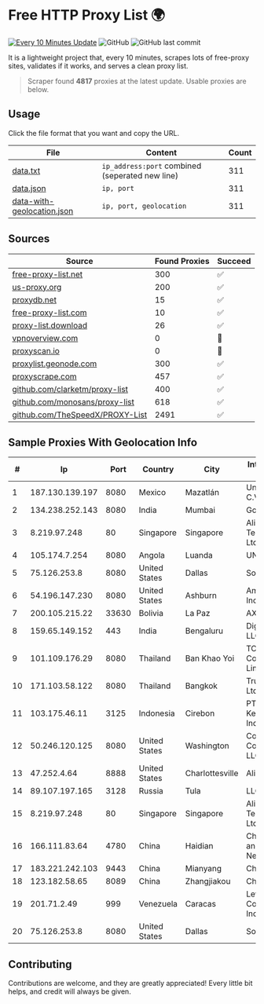 
# Free HTTP Proxy List 🌍

[![Every 10 Minutes Update](https://github.com/mertguvencli/http-proxy-list/actions/workflows/main.yml/badge.svg?branch=main)](https://github.com/mertguvencli/http-proxy-list/actions/workflows/main.yml)
![GitHub](https://img.shields.io/github/license/mertguvencli/http-proxy-list)
![GitHub last commit](https://img.shields.io/github/last-commit/mertguvencli/http-proxy-list)

It is a lightweight project that, every 10 minutes, scrapes lots of free-proxy sites, validates if it works, and serves a clean proxy list.


> Scraper found **4817** proxies at the latest update. Usable proxies are below.

## Usage

Click the file format that you want and copy the URL.


|File|Content|Count|
|----|-------|-----|
|[data.txt](https://raw.githubusercontent.com/mertguvencli/http-proxy-list/main/proxy-list/data.txt)|`ip_address:port` combined (seperated new line)|311|
|[data.json](https://raw.githubusercontent.com/mertguvencli/http-proxy-list/main/proxy-list/data.json)|`ip, port`|311|
|[data-with-geolocation.json](https://raw.githubusercontent.com/mertguvencli/http-proxy-list/main/proxy-list/data-with-geolocation.json)|`ip, port, geolocation`|311|

## Sources

|Source|Found Proxies|Succeed|
|------|-------------|-------|
|[free-proxy-list.net](https://free-proxy-list.net)|300|✅|
|[us-proxy.org](https://www.us-proxy.org)|200|✅|
|[proxydb.net](http://proxydb.net)|15|✅|
|[free-proxy-list.com](https://free-proxy-list.com/?page=&port=&type%5B%5D=http&type%5B%5D=https&up_time=0&search=Search)|10|✅|
|[proxy-list.download](https://www.proxy-list.download/HTTP)|26|✅|
|[vpnoverview.com](https://vpnoverview.com/privacy/anonymous-browsing/free-proxy-servers)|0|🚫|
|[proxyscan.io](https://www.proxyscan.io)|0|🚫|
|[proxylist.geonode.com](https://proxylist.geonode.com/api/proxy-list?limit=300&page=1&sort_by=lastChecked&sort_type=desc&protocols=http,https)|300|✅|
|[proxyscrape.com](https://api.proxyscrape.com/v2/?request=displayproxies&protocol=http&timeout=10000&country=all&ssl=all&anonymity=all)|457|✅|
|[github.com/clarketm/proxy-list](https://raw.githubusercontent.com/clarketm/proxy-list/master/proxy-list-raw.txt)|400|✅|
|[github.com/monosans/proxy-list](https://raw.githubusercontent.com/monosans/proxy-list/main/proxies/http.txt)|618|✅|
|[github.com/TheSpeedX/PROXY-List](https://raw.githubusercontent.com/TheSpeedX/PROXY-List/master/http.txt)|2491|✅|


## Sample Proxies With Geolocation Info

|#|Ip|Port|Country|City|Internet Service Provider|
|-|--|----|-------|----|-------------------------|
|1|187.130.139.197|8080|Mexico|Mazatlán|Uninet S.A. de C.V.|
|2|134.238.252.143|8080|India|Mumbai|Google LLC|
|3|8.219.97.248|80|Singapore|Singapore|Alibaba (US) Technology Co., Ltd.|
|4|105.174.7.254|8080|Angola|Luanda|UNITEL SA|
|5|75.126.253.8|8080|United States|Dallas|SoftLayer|
|6|54.196.147.230|8080|United States|Ashburn|Amazon.com, Inc.|
|7|200.105.215.22|33630|Bolivia|La Paz|AXS Bolivia S. A.|
|8|159.65.149.152|443|India|Bengaluru|DigitalOcean, LLC|
|9|101.109.176.29|8080|Thailand|Ban Khao Yoi|TOT Public Company Limited|
|10|171.103.58.122|8080|Thailand|Bangkok|True Internet Co., Ltd.|
|11|103.175.46.11|3125|Indonesia|Cirebon|PT Internet Keluarga Indonesia|
|12|50.246.120.125|8080|United States|Washington|Comcast Cable Communications, LLC|
|13|47.252.4.64|8888|United States|Charlottesville|Alibaba.com LLC|
|14|89.107.197.165|3128|Russia|Tula|LLC TK Altair|
|15|8.219.97.248|80|Singapore|Singapore|Alibaba (US) Technology Co., Ltd.|
|16|166.111.83.64|4780|China|Haidian|China Education and Research Network Center|
|17|183.221.242.103|9443|China|Mianyang|China Mobile|
|18|123.182.58.65|8089|China|Zhangjiakou|Chinanet|
|19|201.71.2.49|999|Venezuela|Caracas|Level 3 Communications, Inc.|
|20|75.126.253.8|8080|United States|Dallas|SoftLayer|



## Contributing

Contributions are welcome, and they are greatly appreciated! Every
little bit helps, and credit will always be given.

